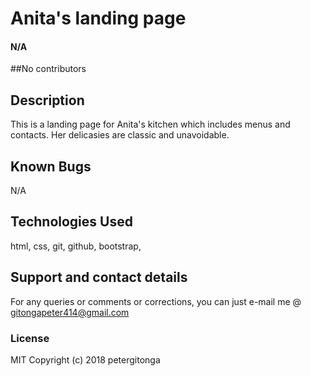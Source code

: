 # Anita's landing page
#### N/A
##No contributors
## Description
This is a landing page for Anita's kitchen which includes menus and
contacts. Her delicasies are classic and unavoidable.
## Known Bugs
N/A
## Technologies Used
html, css, git, github, bootstrap,
## Support and contact details
For any queries or comments or corrections, you can
  just e-mail me @ gitongapeter414@gmail.com
### License
MIT
Copyright (c) 2018 petergitonga
